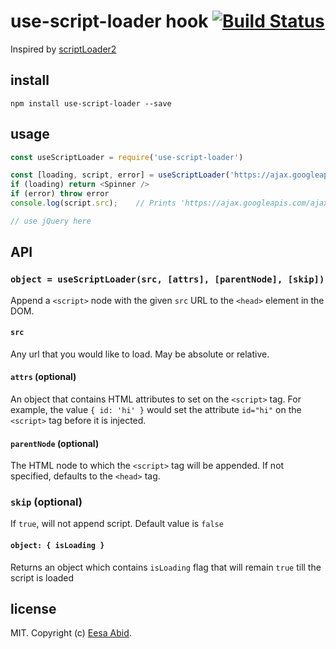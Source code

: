# use-script-loader hook [![Build Status](https://travis-ci.org/essaji/useScriptLoader.svg?branch=master)](https://travis-ci.org/essaji/useScriptLoader)

Inspired by [scriptLoader2](https://github.com/feross/load-script2)
## install

```
npm install use-script-loader --save
```

## usage

```js
const useScriptLoader = require('use-script-loader')

const [loading, script, error] = useScriptLoader('https://ajax.googleapis.com/ajax/libs/jquery/x.x.x/jquery.min.js')
if (loading) return <Spinner />
if (error) throw error
console.log(script.src);    // Prints 'https://ajax.googleapis.com/ajax/libs/jquery/x.x.x/jquery.min.js'

// use jQuery here
```

## API

### `object = useScriptLoader(src, [attrs], [parentNode], [skip])`

Append a `<script>` node with the given `src` URL to the `<head>` element in the DOM.

#### `src`

Any url that you would like to load.  May be absolute or relative.

#### `attrs` (optional)

An object that contains HTML attributes to set on the `<script>` tag. For
example, the value `{ id: 'hi' }` would set the attribute `id="hi"` on the
`<script>` tag before it is injected.

#### `parentNode` (optional)

The HTML node to which the `<script>` tag will be appended. If not specified,
defaults to the `<head>` tag.

### `skip` (optional)

If `true`, will not append script. Default value is `false`

#### `object: { isLoading }`

Returns an object which contains `isLoading` flag that will remain `true` till the script is loaded

## license

MIT. Copyright (c) [Eesa Abid](https://github.com/essaji).
